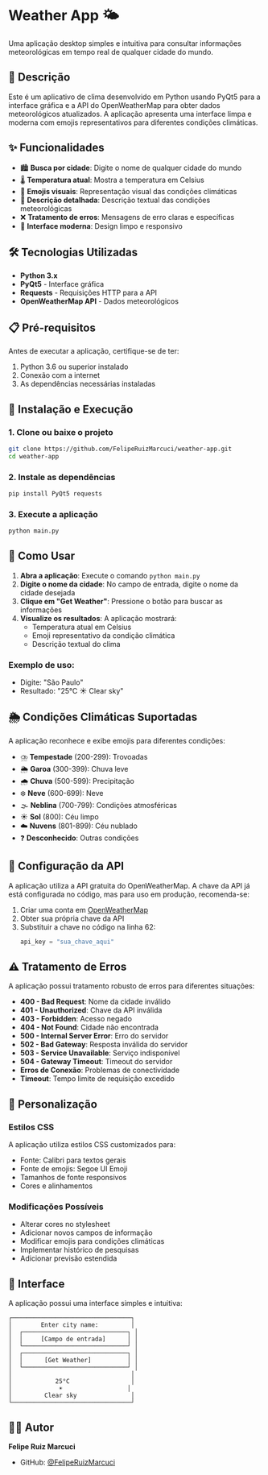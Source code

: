 # Weather App 🌤️

Uma aplicação desktop simples e intuitiva para consultar informações meteorológicas em tempo real de qualquer cidade do mundo.

## 📝 Descrição

Este é um aplicativo de clima desenvolvido em Python usando PyQt5 para a interface gráfica e a API do OpenWeatherMap para obter dados meteorológicos atualizados. A aplicação apresenta uma interface limpa e moderna com emojis representativos para diferentes condições climáticas.

## ✨ Funcionalidades

- 🏙️ **Busca por cidade**: Digite o nome de qualquer cidade do mundo
- 🌡️ **Temperatura atual**: Mostra a temperatura em Celsius
- 🌈 **Emojis visuais**: Representação visual das condições climáticas
- 📄 **Descrição detalhada**: Descrição textual das condições meteorológicas
- ❌ **Tratamento de erros**: Mensagens de erro claras e específicas
- 🎨 **Interface moderna**: Design limpo e responsivo

## 🛠️ Tecnologias Utilizadas

- **Python 3.x**
- **PyQt5** - Interface gráfica
- **Requests** - Requisições HTTP para a API
- **OpenWeatherMap API** - Dados meteorológicos

## 📋 Pré-requisitos

Antes de executar a aplicação, certifique-se de ter:

1. Python 3.6 ou superior instalado
2. Conexão com a internet
3. As dependências necessárias instaladas

## 🚀 Instalação e Execução

### 1. Clone ou baixe o projeto

```bash
git clone https://github.com/FelipeRuizMarcuci/weather-app.git
cd weather-app
```

### 2. Instale as dependências

```bash
pip install PyQt5 requests
```

### 3. Execute a aplicação

```bash
python main.py
```

## 🎯 Como Usar

1. **Abra a aplicação**: Execute o comando `python main.py`
2. **Digite o nome da cidade**: No campo de entrada, digite o nome da cidade desejada
3. **Clique em "Get Weather"**: Pressione o botão para buscar as informações
4. **Visualize os resultados**: A aplicação mostrará:
   - Temperatura atual em Celsius
   - Emoji representativo da condição climática
   - Descrição textual do clima

### Exemplo de uso:

- Digite: "São Paulo"
- Resultado: "25°C ☀️ Clear sky"

## 🌦️ Condições Climáticas Suportadas

A aplicação reconhece e exibe emojis para diferentes condições:

- ⛈️ **Tempestade** (200-299): Trovoadas
- 🌦️ **Garoa** (300-399): Chuva leve
- 🌧️ **Chuva** (500-599): Precipitação
- ❄️ **Neve** (600-699): Neve
- 🌫️ **Neblina** (700-799): Condições atmosféricas
- ☀️ **Sol** (800): Céu limpo
- ☁️ **Nuvens** (801-899): Céu nublado
- ❓ **Desconhecido**: Outras condições

## 🔑 Configuração da API

A aplicação utiliza a API gratuita do OpenWeatherMap. A chave da API já está configurada no código, mas para uso em produção, recomenda-se:

1. Criar uma conta em [OpenWeatherMap](https://openweathermap.org/api)
2. Obter sua própria chave da API
3. Substituir a chave no código na linha 62:
   ```python
   api_key = "sua_chave_aqui"
   ```

## ⚠️ Tratamento de Erros

A aplicação possui tratamento robusto de erros para diferentes situações:

- **400 - Bad Request**: Nome da cidade inválido
- **401 - Unauthorized**: Chave da API inválida
- **403 - Forbidden**: Acesso negado
- **404 - Not Found**: Cidade não encontrada
- **500 - Internal Server Error**: Erro do servidor
- **502 - Bad Gateway**: Resposta inválida do servidor
- **503 - Service Unavailable**: Serviço indisponível
- **504 - Gateway Timeout**: Timeout do servidor
- **Erros de Conexão**: Problemas de conectividade
- **Timeout**: Tempo limite de requisição excedido

## 🎨 Personalização

### Estilos CSS

A aplicação utiliza estilos CSS customizados para:

- Fonte: Calibri para textos gerais
- Fonte de emojis: Segoe UI Emoji
- Tamanhos de fonte responsivos
- Cores e alinhamentos

### Modificações Possíveis

- Alterar cores no stylesheet
- Adicionar novos campos de informação
- Modificar emojis para condições climáticas
- Implementar histórico de pesquisas
- Adicionar previsão estendida

## 📱 Interface

A aplicação possui uma interface simples e intuitiva:

```
┌─────────────────────────────────┐
│        Enter city name:         │
│  ┌─────────────────────────────┐ │
│  │     [Campo de entrada]      │ │
│  └─────────────────────────────┘ │
│  ┌─────────────────────────────┐ │
│  │      [Get Weather]          │ │
│  └─────────────────────────────┘ │
│                                 │
│            25°C                 │
│             ☀️                  │
│         Clear sky               │
└─────────────────────────────────┘
```

## 👨‍💻 Autor

**Felipe Ruiz Marcuci**

- GitHub: [@FelipeRuizMarcuci](https://github.com/FelipeRuizMarcuci)
